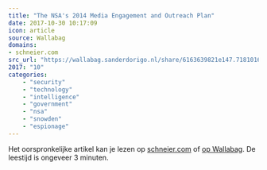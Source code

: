 ```yaml
---
title: "The NSA's 2014 Media Engagement and Outreach Plan"
date: 2017-10-30 10:17:09
icon: article
source: Wallabag
domains:
- schneier.com
src_url: "https://wallabag.sanderdorigo.nl/share/6163639821e147.71810168"
2017: "10"
categories:
    - "security"
    - "technology"
    - "intelligence"
    - "government"
    - "nsa"
    - "snowden"
    - "espionage"
---
```

Het oorspronkelijke artikel kan je lezen op [schneier.com](https://www.schneier.com/blog/archives/2017/08/the_nsas_2014_m.html) of [op Wallabag](https://wallabag.sanderdorigo.nl/share/6163639821e147.71810168). De leestijd is ongeveer 3 minuten.
